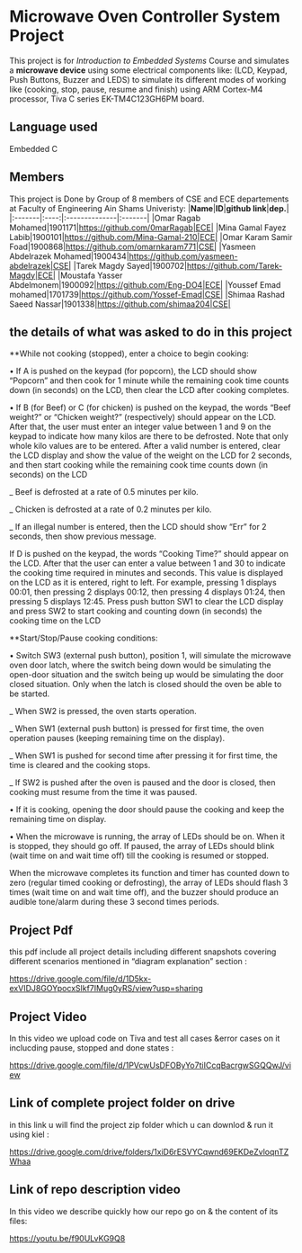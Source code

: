 # Microwave Oven Controller System Project #
This project is for *Introduction to Embedded Systems* Course and simulates a **microwave device** using some electrical components like: (LCD, Keypad, Push Buttons, Buzzer and LEDS) to simulate its different modes of working like (cooking, stop, pause, resume and finish) using ARM Cortex-M4 processor, Tiva C series EK-TM4C123GH6PM board.

## Language used ##
Embedded C

## Members ##
This project is Done by Group of 8 members of CSE and ECE departements at Faculty of Engineering Ain Shams Univeristy:
|**Name**|**ID**|**github link**|**dep.**|
|:-------|:----:|:--------------|:-------|
|Omar Ragab Mohamed|1901171|https://github.com/0marRagab|ECE|
|Mina Gamal Fayez Labib|1900101|https://github.com/Mina-Gamal-210|ECE|
|Omar Karam Samir Foad|1900868|https://github.com/omarnkaram771|CSE| 
|Yasmeen Abdelrazek Mohamed|1900434|https://github.com/yasmeen-abdelrazek|CSE|
|Tarek Magdy Sayed|1900702|https://github.com/Tarek-Magdy|ECE|
|Moustafa Yasser Abdelmonem|1900092|https://github.com/Eng-DO4|ECE|
|Youssef Emad mohamed|1701739|https://github.com/Yossef-Emad|CSE|
|Shimaa Rashad Saeed Nassar|1901338|https://github.com/shimaa204|CSE|

## the details of what was asked to do in this project ##

**While not cooking (stopped), enter a choice to begin cooking:


• If A is pushed on the keypad (for popcorn), the LCD should show “Popcorn” and then 
cook for 1 minute while the remaining cook time counts down (in seconds) on the LCD, 
then clear the LCD after cooking completes.


• If B (for Beef) or C (for chicken) is pushed on the keypad, the words “Beef weight?” or 
“Chicken weight?” (respectively) should appear on the LCD. After that, the user must 
enter an integer value between 1 and 9 on the keypad to indicate how many kilos are 
there to be defrosted.
Note that only whole kilo values are to be entered. After a valid number is entered, clear 
the LCD display and show the value of the weight on the LCD for 2 seconds, and then 
start cooking while the remaining cook time counts down (in seconds) on the LCD

_ Beef is defrosted at a rate of 0.5 minutes per kilo.

_ Chicken is defrosted at a rate of 0.2 minutes per kilo.

_ If an illegal number is entered, then the LCD should show “Err” for 2 seconds, 
then show previous message.


If D is pushed on the keypad, the words “Cooking Time?” should appear on the LCD. 
After that the user can enter a value between 1 and 30 to indicate the cooking time 
required in minutes and seconds. This value is displayed on the LCD as it is entered, right 
to left. 
For example, pressing 1 displays 00:01, then pressing 2 displays 00:12, then pressing 4 
displays 01:24, then pressing 5 displays 12:45. Press push button SW1 to clear the LCD 
display and press SW2 to start cooking and counting down (in seconds) the cooking time 
on the LCD

**Start/Stop/Pause cooking conditions:


• Switch SW3 (external push button), position 1, will simulate the microwave oven door 
latch, where the switch being down would be simulating the open-door situation and the 
switch being up would be simulating the door closed situation. Only when the latch is 
closed should the oven be able to be started.

_ When SW2 is pressed, the oven starts operation.

_ When SW1 (external push button) is pressed for first time, the oven operation 
pauses (keeping remaining time on the display).

_ When SW1 is pushed for second time after pressing it for first time, the time is 
cleared and the cooking stops.

_ If SW2 is pushed after the oven is paused and the door is closed, then cooking 
must resume from the time it was paused.

• If it is cooking, opening the door should pause the cooking and keep the remaining time 
on display.

• When the microwave is running, the array of LEDs should be on. When it is stopped, 
they should go off. If paused, the array of LEDs should blink (wait time on and wait time 
off) till the cooking is resumed or stopped.

When the microwave completes its function and timer has counted down to zero (regular 
timed cooking or defrosting), the array of LEDs should flash 3 times (wait time on and 
wait time off), and the buzzer should produce an audible tone/alarm during these 3 
second times periods.

## Project Pdf ##

this pdf include all project details including different snapshots covering different scenarios
mentioned in “diagram explanation” section :

https://drive.google.com/file/d/1D5kx-exVIDJ8GOYpocxSlkf7IMug0yRS/view?usp=sharing

## Project Video ##

In this video we upload code on Tiva and test all cases &error cases on 
it inclucding pause, stopped and done states :

https://drive.google.com/file/d/1PVcwUsDFOByYo7tiICcqBacrgwSGQQwJ/view

## Link of complete project folder on drive ##

in this link u will find the project zip folder which u can downlod & run it using kiel :

https://drive.google.com/drive/folders/1xiD6rESVYCqwnd69EKDeZvloqnTZWhaa

## Link of repo description video ##

In this video we describe quickly how our repo go on & the content of 
its files:

https://youtu.be/f90ULvKG9Q8


